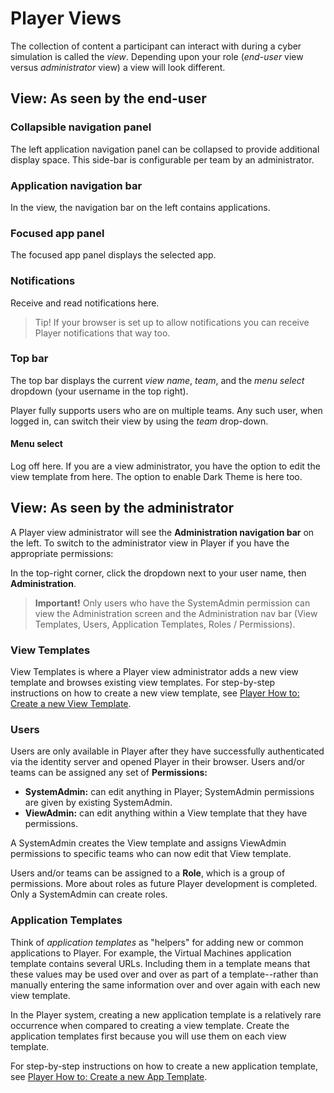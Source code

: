 # Player Views

The collection of content a participant can interact with during a cyber simulation is called the _view_. Depending upon your role (*end-user* view  versus *administrator* view) a view will look different.

## View: As seen by the end-user

### Collapsible navigation panel

The left application navigation panel can be collapsed to provide additional display space. This side-bar is configurable per team by an administrator.

### Application navigation bar

In the view, the navigation bar on the left contains applications.

### Focused app panel

The focused app panel displays the selected app.

### Notifications

Receive and read notifications here.

> Tip! If your browser is set up to allow notifications you can receive Player notifications that way too.

### Top bar

The top bar displays the current *view name*, *team*, and the *menu select* dropdown (your username in the top right).

Player fully supports users who are on multiple teams.  Any such user, when logged in, can switch their view by using the *team* drop-down. 

#### Menu select

Log off here. If you are a view administrator, you have the option to edit the view template from here. The option to enable Dark Theme is here too.

## View: As seen by the administrator

A Player view administrator will see the **Administration navigation bar** on the left. To switch to the administrator view in Player if you have the appropriate permissions:

In the top-right corner, click the dropdown next to your user name, then **Administration**.

> **Important!** Only users who have the SystemAdmin permission can view the Administration screen and the Administration nav bar (View Templates, Users, Application Templates, Roles / Permissions).

### View Templates

View Templates is where a Player view administrator adds a new view template and browses existing view templates. For step-by-step instructions on how to create a new view template, see [Player How to: Create a new View Template](https://cmu-sei.github.io/crucible/player-guide).

### Users

Users are only available in Player after they have successfully authenticated via the identity server and opened Player in their browser. Users and/or teams can be assigned any set of **Permissions:** 

- **SystemAdmin:** can edit anything in Player; SystemAdmin permissions are given by existing SystemAdmin.
- **ViewAdmin:** can edit anything within a View template that they have permissions.

A SystemAdmin creates the View template and assigns ViewAdmin permissions to specific teams who can now edit that View template.

Users and/or teams can be assigned to a **Role**, which is a group of permissions. More about roles as future Player development is completed. Only a SystemAdmin can create roles. 

### Application Templates

Think of *application templates* as "helpers" for adding new or common applications to Player. For example, the Virtual Machines application template contains several URLs. Including them in a template means that these values may be used over and over as part of a template--rather than manually entering the same information over and over again with each new view template. 

In the Player system, creating a new application template is a relatively rare occurrence when compared to creating a view template. Create the application templates first because you will use them on each view template.

For step-by-step instructions on how to create a new application template, see [Player How to: Create a new App Template](https://cmu-sei.github.io/crucible/create-a-new-app-template).
